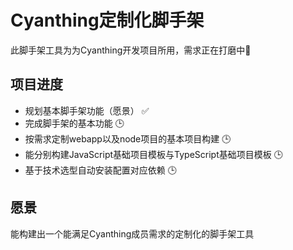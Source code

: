 # Cyanthing定制化脚手架

此脚手架工具为为Cyanthing开发项目所用，需求正在打磨中🔨

## 项目进度

- 规划基本脚手架功能（愿景） ✅
- 完成脚手架的基本功能 🕒
- 按需求定制webapp以及node项目的基本项目构建 🕒
- 能分别构建JavaScript基础项目模板与TypeScript基础项目模板 🕒
- 基于技术选型自动安装配置对应依赖 🕒

## 愿景

能构建出一个能满足Cyanthing成员需求的定制化的脚手架工具

